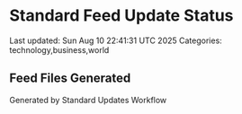 # Standard Feed Update Status
Last updated: Sun Aug 10 22:41:31 UTC 2025
Categories: technology,business,world

## Feed Files Generated

Generated by Standard Updates Workflow
